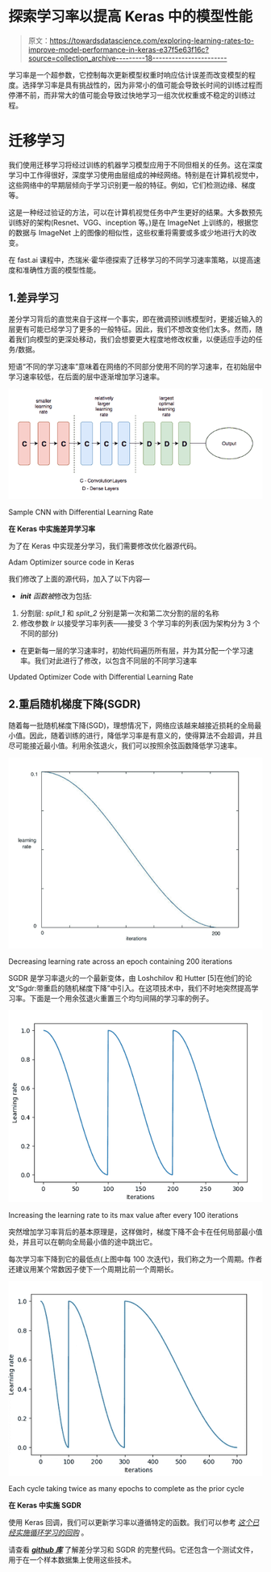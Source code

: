 # 探索学习率以提高 Keras 中的模型性能

> 原文：<https://towardsdatascience.com/exploring-learning-rates-to-improve-model-performance-in-keras-e37f5e63f16c?source=collection_archive---------18----------------------->

学习率是一个超参数，它控制每次更新模型权重时响应估计误差而改变模型的程度。选择学习率是具有挑战性的，因为非常小的值可能会导致长时间的训练过程而停滞不前，而非常大的值可能会导致过快地学习一组次优权重或不稳定的训练过程。

# 迁移学习

我们使用迁移学习将经过训练的机器学习模型应用于不同但相关的任务。这在深度学习中工作得很好，深度学习使用由层组成的神经网络。特别是在计算机视觉中，这些网络中的早期层倾向于学习识别更一般的特征。例如，它们检测边缘、梯度等。

这是一种经过验证的方法，可以在计算机视觉任务中产生更好的结果。大多数预先训练好的架构(Resnet、VGG、inception 等。)是在 ImageNet 上训练的，根据您的数据与 ImageNet 上的图像的相似性，这些权重将需要或多或少地进行大的改变。

在 fast.ai 课程中，杰瑞米·霍华德探索了迁移学习的不同学习速率策略，以提高速度和准确性方面的模型性能。

## 1.差异学习

差分学习背后的直觉来自于这样一个事实，即在微调预训练模型时，更接近输入的层更有可能已经学习了更多的一般特征。因此，我们不想改变他们太多。然而，随着我们向模型的更深处移动，我们会想要更大程度地修改权重，以便适应手边的任务/数据。

短语“不同的学习速率”意味着在网络的不同部分使用不同的学习速率，在初始层中学习速率较低，在后面的层中逐渐增加学习速率。

![](img/cb22fa8f62a76fd52ff444f4d7b84ae9.png)

Sample CNN with Differential Learning Rate

**在 Keras 中实施差异学习率**

为了在 Keras 中实现差分学习，我们需要修改优化器源代码。

Adam Optimizer source code in Keras

我们修改了上面的源代码，加入了以下内容—

*   *__init__ 函数被*修改为包括:

1.  分割层: *split_1* 和 *split_2* 分别是第一次和第二次分割的层的名称
2.  修改参数 *lr* 以接受学习率列表——接受 3 个学习率的列表(因为架构分为 3 个不同的部分)

*   在更新每一层的学习速率时，初始代码遍历所有层，并为其分配一个学习速率。我们对此进行了修改，以包含不同层的不同学习速率

Updated Optimizer Code with Differential Learning Rate

## 2.重启随机梯度下降(SGDR)

随着每一批随机梯度下降(SGD)，理想情况下，网络应该越来越接近损耗的全局最小值。因此，随着训练的进行，降低学习率是有意义的，使得算法不会超调，并且尽可能接近最小值。利用余弦退火，我们可以按照余弦函数降低学习速率。

![](img/fd40724bafa7a1af91807ca3d34c8be4.png)

Decreasing learning rate across an epoch containing 200 iterations

SGDR 是学习率退火的一个最新变体，由 Loshchilov 和 Hutter [5]在他们的论文“Sgdr:带重启的随机梯度下降”中引入。在这项技术中，我们不时地突然提高学习率。下面是一个用余弦退火重置三个均匀间隔的学习率的例子。

![](img/59953e1e8d416d8d9cee8c97641696f8.png)

Increasing the learning rate to its max value after every 100 iterations

突然增加学习率背后的基本原理是，这样做时，梯度下降不会卡在任何局部最小值处，并且可以在朝向全局最小值的途中跳出它。

每次学习率下降到它的最低点(上图中每 100 次迭代)，我们称之为一个周期。作者还建议用某个常数因子使下一个周期比前一个周期长。

![](img/c7bec221f016cae1b67cd656fd270439.png)

Each cycle taking twice as many epochs to complete as the prior cycle

**在 Keras 中实施 SGDR**

使用 Keras 回调，我们可以更新学习率以遵循特定的函数。我们可以参考 [*这个已经实施循环学习的回购*](https://github.com/bckenstler/CLR) 。

请查看 [***github 库***](https://github.com/gunchagarg/learning-rate-techniques-keras) 了解差分学习和 SGDR 的完整代码。它还包含一个测试文件，用于在一个样本数据集上使用这些技术。